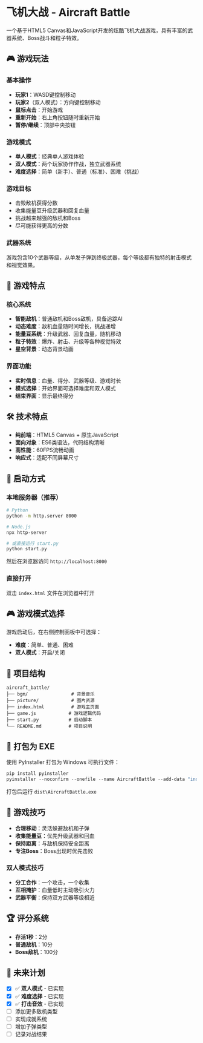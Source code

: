 # 飞机大战 - Aircraft Battle

一个基于HTML5 Canvas和JavaScript开发的炫酷飞机大战游戏，具有丰富的武器系统、Boss战斗和粒子特效。

## 🎮 游戏玩法

### 基本操作
- **玩家1**：WASD键控制移动
- **玩家2**（双人模式）：方向键控制移动
- **鼠标点击**：开始游戏
- **重新开始**：右上角按钮随时重新开始
- **暂停/继续**：顶部中央按钮

### 游戏模式
- **单人模式**：经典单人游戏体验
- **双人模式**：两个玩家协作作战，独立武器系统
- **难度选择**：简单（新手）、普通（标准）、困难（挑战）

### 游戏目标
- 击毁敌机获得分数
- 收集能量豆升级武器和回复血量
- 挑战越来越强的敌机和Boss
- 尽可能获得更高的分数

### 武器系统
游戏包含10个武器等级，从单发子弹到终极武器，每个等级都有独特的射击模式和视觉效果。

## 🚀 游戏特点

### 核心系统
- **智能敌机**：普通敌机和Boss敌机，具备追踪AI
- **动态难度**：敌机血量随时间增长，挑战递增
- **能量豆系统**：升级武器、回复血量，随机移动
- **粒子特效**：爆炸、射击、升级等各种视觉特效
- **星空背景**：动态背景动画

### 界面功能
- **实时信息**：血量、得分、武器等级、游戏时长
- **模式选择**：开始界面可选择难度和双人模式
- **结束界面**：显示最终得分

## 🛠️ 技术特点

- **纯前端**：HTML5 Canvas + 原生JavaScript
- **面向对象**：ES6类语法，代码结构清晰
- **高性能**：60FPS流畅动画
- **响应式**：适配不同屏幕尺寸

## 🚀 启动方式

### 本地服务器（推荐）
```bash
# Python
python -m http.server 8000

# Node.js
npx http-server

# 或直接运行 start.py
python start.py
```

然后在浏览器访问 `http://localhost:8000`

### 直接打开
双击 `index.html` 文件在浏览器中打开

## 🎮 游戏模式选择

游戏启动后，在右侧控制面板中可选择：
- **难度**：简单、普通、困难
- **双人模式**：开启/关闭

## 📁 项目结构

```
aircraft_battle/
├── bgm/                # 背景音乐
├── picture/            # 图片资源
├── index.html          # 游戏主页面
├── game.js            # 游戏逻辑代码
├── start.py           # 启动脚本
└── README.md          # 项目说明
```

## 🧱 打包为 EXE

使用 PyInstaller 打包为 Windows 可执行文件：

```powershell
pip install pyinstaller
pyinstaller --noconfirm --onefile --name AircraftBattle --add-data "index.html;." --add-data "game.js;." --add-data "bgm\KOTOKO - jihad.mp3;bgm" --add-data "picture\demo.png;picture" start.py
```

打包后运行 `dist\AircraftBattle.exe`

## 🎯 游戏技巧

- **合理移动**：灵活躲避敌机和子弹
- **收集能量豆**：优先升级武器和回血
- **保持距离**：与敌机保持安全距离
- **专注Boss**：Boss出现时优先击败

### 双人模式技巧
- **分工合作**：一个攻击，一个收集
- **互相掩护**：血量低时主动吸引火力
- **武器平衡**：保持双方武器等级相近

## 🏆 评分系统
- **存活1秒**：2分
- **普通敌机**：10分
- **Boss敌机**：100分

## 🌟 未来计划

- [x] ✅ **双人模式** - 已实现
- [x] ✅ **难度选择** - 已实现
- [x] ✅ **打击音效** - 已实现
- [ ] 添加更多敌机类型
- [ ] 实现成就系统
- [ ] 增加子弹类型
- [ ] 记录对战结果